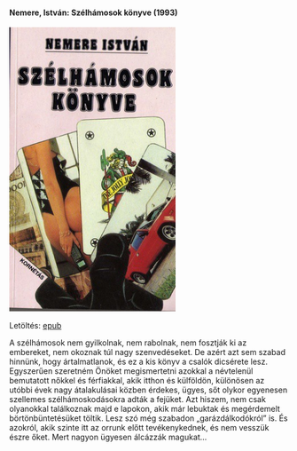 #### <a name="id_1015">Nemere, István: Szélhámosok könyve (1993)</a>
<img src="https://github.com/BercziSandor/calibre_lib/raw/main/Nemere%2C%20Istvan/Szelhamosok%20konyve%20%281015%29/cover.jpg" alt="cover" width="300"/>

Letöltés: [epub](https://github.com/BercziSandor/calibre_lib/raw/main/Nemere%2C%20Istvan/Szelhamosok%20konyve%20%281015%29/Szelhamosok%20konyve%20-%20Nemere%2C%20Istvan.epub)
<p class="description">A szélhámosok nem gyilkolnak, nem rabolnak, nem fosztják ki az embereket, nem okoznak túl nagy szenvedéseket. De azért azt sem szabad hinnünk, hogy ártalmatlanok, és ez a kis könyv a csalók dicsérete lesz. Egyszerűen szeretném Önöket megismertetni azokkal a névtelenül bemutatott nőkkel és férfiakkal, akik itthon és külföldön, különösen az utóbbi évek nagy átalakulásai közben érdekes, ügyes, sőt olykor egyenesen szellemes szélhámoskodásokra adták a fejüket. Azt hiszem, nem csak olyanokkal találkoznak majd e lapokon, akik már lebuktak és megérdemelt börtönbüntetésüket töltik. Lesz szó még szabadon „garázdálkodókról” is. És azokról, akik szinte itt az orrunk előtt tevékenykednek, és nem vesszük észre őket. Mert nagyon ügyesen álcázzák magukat…</p>

